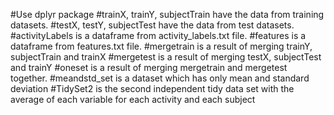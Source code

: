 #Use dplyr package
#trainX, trainY, subjectTrain have the data from training datasets.
#testX, testY, subjectTest have the data from test datasets.
#activityLabels is a dataframe from activity_labels.txt file.
#features is a dataframe from features.txt file.
#mergetrain is a result of merging trainY, subjectTrain and trainX
#mergetest is a result of merging testX, subjectTest and trainY
#oneset is a result of merging mergetrain and  mergetest together.
#meandstd_set is a dataset which has only mean and standard deviation
#TidySet2 is the second independent tidy data set with the average of each variable for each activity and each subject